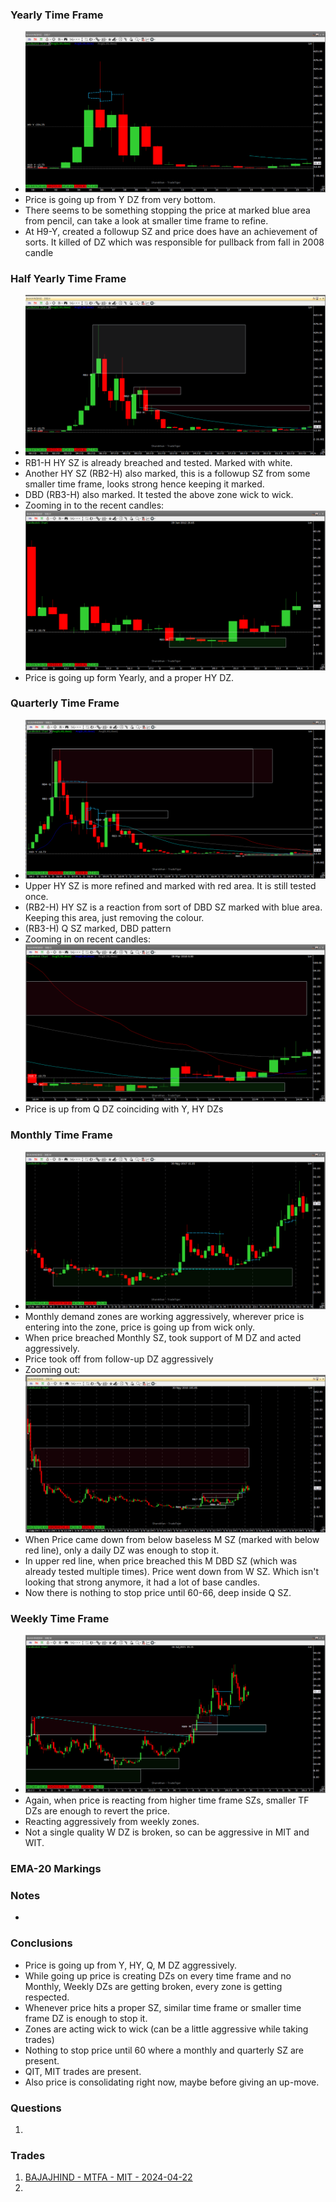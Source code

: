 

### Yearly Time Frame
- ![](_attachments/Pasted%20image%2020240421173326.png)
- Price is going up from Y DZ from very bottom.
- There seems to be something stopping the price at marked blue area from pencil, can take a look at smaller time frame to refine.
- At H9-Y, created a followup SZ and price does have an achievement of sorts. It killed of DZ which was responsible for pullback from fall in 2008 candle
### Half Yearly Time Frame
- ![](_attachments/Pasted%20image%2020240421175519.png)
- RB1-H HY SZ is already breached and tested. Marked with white.
- Another HY SZ (RB2-H) also marked, this is a followup SZ from some smaller time frame, looks strong hence keeping it marked.
- DBD (RB3-H) also marked. It tested the above zone wick to wick.
- Zooming in to the recent candles: ![](_attachments/Pasted%20image%2020240421180633.png)
- Price is going up form Yearly, and a proper HY DZ.
### Quarterly Time Frame
- ![](_attachments/Pasted%20image%2020240421181204.png)
- Upper HY SZ is more refined and marked with red area. It is still tested once.
- (RB2-H) HY SZ is a reaction from sort of DBD SZ marked with blue area. Keeping this area, just removing the colour.
- (RB3-H) Q SZ marked, DBD pattern
- Zooming in on recent candles:![](_attachments/Pasted%20image%2020240422102153.png)
- Price is up from Q DZ coinciding with Y, HY DZs
### Monthly Time Frame
- ![](_attachments/Pasted%20image%2020240422103013.png)
- Monthly demand zones are working aggressively, wherever price is entering into the zone, price is going up from wick only.
- When price breached Monthly SZ, took support of M DZ and acted aggressively.
- Price took off from follow-up DZ aggressively
- Zooming out:![](_attachments/Pasted%20image%2020240422103533.png)
- When Price came down from below baseless M SZ (marked with below red line), only a daily DZ was enough to stop it.
- In upper red line, when price breached this M DBD SZ (which was already tested multiple times). Price went down from W SZ. Which isn't looking that strong anymore, it had a lot of base candles.
- Now there is nothing to stop price until 60-66, deep inside Q SZ.
### Weekly Time Frame
- ![](_attachments/Pasted%20image%2020240422105547.png)
- Again, when price is reacting from higher time frame SZs, smaller TF DZs are enough to revert the price.
- Reacting aggressively from weekly zones.
- Not a single quality W DZ is broken, so can be aggressive in MIT and WIT.
### EMA-20 Markings

### Notes
- 
### **Conclusions**
- Price is going up from Y, HY, Q, M DZ aggressively.
- While going up price is creating DZs on every time frame and no Monthly, Weekly DZs are getting broken, every zone is getting respected.
- Whenever price hits a proper SZ, similar time frame or smaller time frame DZ is enough to stop it.
- Zones are acting wick to wick (can be a little aggressive while taking trades)
- Nothing to stop price until 60 where a monthly and quarterly SZ are present.
- QIT, MIT trades are present.
- Also price is consolidating right now, maybe before giving an up-move. 
### **Questions**
1. 
### Trades
1. [BAJAJHIND - MTFA - MIT - 2024-04-22](../mtfa/BAJAJHIND%20-%20MTFA%20-%20MIT%20-%202024-04-22.md)
2. 